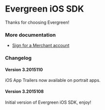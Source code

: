 Evergreen iOS SDK
================

Thanks for choosing Evergreen!

### More documentation

- [Sign for a Merchant account](https://merchant.trialpay.com/register/?t=mb)

### Changelog

#### Version 3.2015110

iOS App Trailers now available on portrait apps.

#### Version 3.2015108

Initial version of Evergreen iOS SDK, enjoy!
